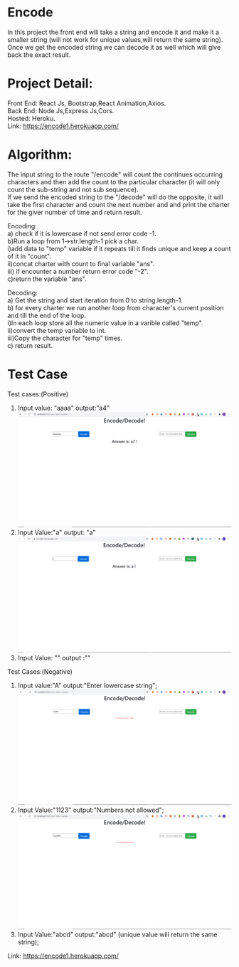 # Encode
In this project the front end will take a string and encode it and make it a smaller string (will not work for unique values,will return the same string).  
Once we get the encoded string we can decode it as well which will give back the exact result.   
# Project Detail:
Front End: React Js, Bootstrap,React Animation,Axios.  
Back End: Node Js,Express Js,Cors.    
Hosted: Heroku.  
Link: https://encode1.herokuapp.com/  

# Algorithm:  
The input string to the route "/encode" will count the continues occurring characters and then add the count to the particular character (it will only count the sub-string and not sub sequence).   
If we send the encoded string to the "/decode" will do the opposite, it will take the first character and count the next number and and print the charter for the giver number of time and return result.     

Encoding:  
a) check if it is lowercase if not send error code -1.  
b)Run a loop from 1->str.length-1 pick a char.   
     	i)add data to "temp" variable if it repeats till it finds unique and keep a count of it in "count".  
	ii)concat charter with count to final variable "ans".  
	iii) if encounter a number return error code "-2".  
c)return the variable "ans".  

Decoding:  
a) Get the string and start iteration from 0 to string.length-1.  
b) for every charter we run another loop from character's current position and till the end of the loop.  
	i)In each loop store all the numeric value in a varible called "temp".  
	ii)convert the temp variable to int.    
	iii)Copy the character for "temp" times.  
c) return result.  
# Test Case  
Test cases:(Positive)  
1) Input value: "aaaa" output:"a4" 
![alt text](https://github.com/Atreyarao/Encode/blob/master/Images/Screenshot%20(389).png)  
2) Input Value:"a" output: "a"  
![alt text](https://github.com/Atreyarao/Encode/blob/master/Images/Screenshot%20(395).png)
3) Input Value: "" output :""  

Test Cases:(Negative)
1) Input value:"A" output:"Enter lowercase string";  
![alt text](https://github.com/Atreyarao/Encode/blob/master/Images/Screenshot%20(393).png)
2) Input Value:"1123" output:"Numbers not allowed"; 
![alt text](https://github.com/Atreyarao/Encode/blob/master/Images/Screenshot%20(394).png)
4) Input Value:"abcd" output:"abcd" (unique value will return the same string);  


Link: https://encode1.herokuapp.com/




